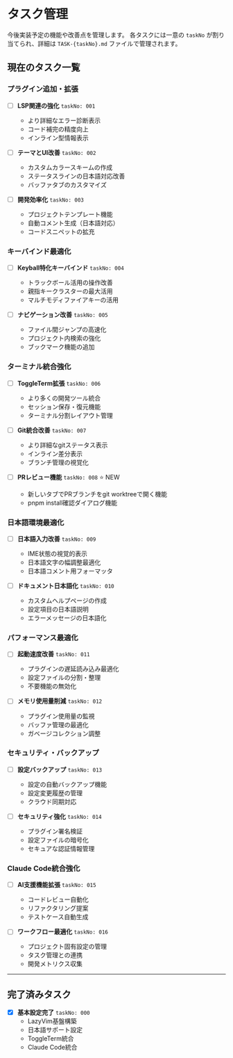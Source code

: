# タスク管理

今後実装予定の機能や改善点を管理します。
各タスクには一意の `taskNo` が割り当てられ、詳細は `TASK-{taskNo}.md` ファイルで管理されます。

## 現在のタスク一覧

### プラグイン追加・拡張

- [ ] **LSP関連の強化** `taskNo: 001`
  - より詳細なエラー診断表示
  - コード補完の精度向上
  - インライン型情報表示

- [ ] **テーマとUI改善** `taskNo: 002`
  - カスタムカラースキームの作成
  - ステータスラインの日本語対応改善
  - バッファタブのカスタマイズ

- [ ] **開発効率化** `taskNo: 003`
  - プロジェクトテンプレート機能
  - 自動コメント生成（日本語対応）
  - コードスニペットの拡充

### キーバインド最適化

- [ ] **Keyball特化キーバインド** `taskNo: 004`
  - トラックボール活用の操作改善
  - 親指キークラスターの最大活用
  - マルチモディファイアキーの活用

- [ ] **ナビゲーション改善** `taskNo: 005`
  - ファイル間ジャンプの高速化
  - プロジェクト内検索の強化
  - ブックマーク機能の追加

### ターミナル統合強化

- [ ] **ToggleTerm拡張** `taskNo: 006`
  - より多くの開発ツール統合
  - セッション保存・復元機能
  - ターミナル分割レイアウト管理

- [ ] **Git統合改善** `taskNo: 007`
  - より詳細なgitステータス表示
  - インライン差分表示
  - ブランチ管理の視覚化

- [ ] **PRレビュー機能** `taskNo: 008` ⭐ NEW
  - 新しいタブでPRブランチをgit worktreeで開く機能
  - pnpm install確認ダイアログ機能

### 日本語環境最適化

- [ ] **日本語入力改善** `taskNo: 009`
  - IME状態の視覚的表示
  - 日本語文字の幅調整最適化
  - 日本語コメント用フォーマッタ

- [ ] **ドキュメント日本語化** `taskNo: 010`
  - カスタムヘルプページの作成
  - 設定項目の日本語説明
  - エラーメッセージの日本語化

### パフォーマンス最適化

- [ ] **起動速度改善** `taskNo: 011`
  - プラグインの遅延読み込み最適化
  - 設定ファイルの分割・整理
  - 不要機能の無効化

- [ ] **メモリ使用量削減** `taskNo: 012`
  - プラグイン使用量の監視
  - バッファ管理の最適化
  - ガベージコレクション調整

### セキュリティ・バックアップ

- [ ] **設定バックアップ** `taskNo: 013`
  - 設定の自動バックアップ機能
  - 設定変更履歴の管理
  - クラウド同期対応

- [ ] **セキュリティ強化** `taskNo: 014`
  - プラグイン署名検証
  - 設定ファイルの暗号化
  - セキュアな認証情報管理

### Claude Code統合強化

- [ ] **AI支援機能拡張** `taskNo: 015`
  - コードレビュー自動化
  - リファクタリング提案
  - テストケース自動生成

- [ ] **ワークフロー最適化** `taskNo: 016`
  - プロジェクト固有設定の管理
  - タスク管理との連携
  - 開発メトリクス収集

---

## 完了済みタスク

- [x] **基本設定完了** `taskNo: 000`
  - LazyVim基盤構築
  - 日本語サポート設定
  - ToggleTerm統合
  - Claude Code統合
